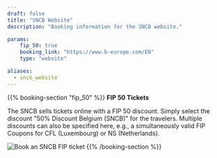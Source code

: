 ```yaml
---
draft: false
title: "SNCB Website"
description: "Booking information for the SNCB website."

params:
    fip_50: true
    booking_link: "https://www.b-europe.com/EN"
    type: "website"

aliases:
  - sncb_website
---
```


{{% booking-section "fip_50" %}}
**FIP 50 Tickets**

The SNCB sells tickets online with a FIP 50 discount. Simply select the discount "50% Discount Belgium (SNCB)" for the travelers. Multiple discounts can also be specified here, e.g., a simultaneously valid FIP Coupons for CFL (Luxembourg) or NS (Netherlands).

![Book an SNCB FIP ticket](fip_sncb_website.webp)
{{% /booking-section %}}
